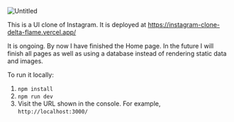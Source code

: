 ![Untitled](https://github.com/powerseed/instagram-clone/assets/42278237/0259d482-e0e2-4484-8568-918cb2d73ddc)

This is a UI clone of Instagram. It is deployed at https://instagram-clone-delta-flame.vercel.app/

It is ongoing. By now I have finished the Home page. In the future I will finish all pages as well as using a database instead of rendering static data and images.

To run it locally:

1. `npm install`
2. `npm run dev`
3. Visit the URL shown in the console. For example, `http://localhost:3000/`
